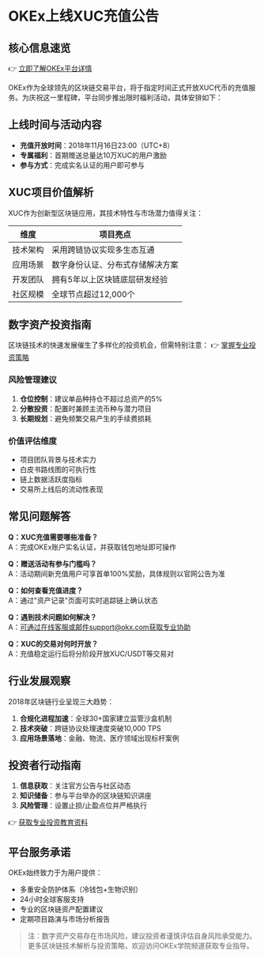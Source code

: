 # OKEx上线XUC充值公告

## 核心信息速览
👉 [立即了解OKEx平台详情](https://bit.ly/okx_welcome)

OKEx作为全球领先的区块链交易平台，将于指定时间正式开放XUC代币的充值服务。为庆祝这一里程碑，平台同步推出限时福利活动，具体安排如下：

## 上线时间与活动内容
- **充值开放时间**：2018年11月16日23:00（UTC+8）
- **专属福利**：首期赠送总量达10万XUC的用户激励
- **参与方式**：完成实名认证的用户即可参与

## XUC项目价值解析
XUC作为创新型区块链应用，其技术特性与市场潜力值得关注：

| 维度        | 项目亮点                          |
|-------------|-----------------------------------|
| 技术架构    | 采用跨链协议实现多生态互通        |
| 应用场景    | 数字身份认证、分布式存储解决方案  |
| 开发团队    | 拥有5年以上区块链底层研发经验     |
| 社区规模    | 全球节点超过12,000个              |

## 数字资产投资指南
区块链技术的快速发展催生了多样化的投资机会，但需特别注意：
👉 [掌握专业投资策略](https://bit.ly/okx_welcome)

### 风险管理建议
1. **仓位控制**：建议单品种持仓不超过总资产的5%
2. **分散投资**：配置时兼顾主流币种与潜力项目
3. **长期规划**：避免频繁交易产生的手续费损耗

### 价值评估维度
- 项目团队背景与技术实力
- 白皮书路线图的可执行性
- 链上数据活跃度指标
- 交易所上线后的流动性表现

## 常见问题解答
**Q：XUC充值需要哪些准备？**  
A：完成OKEx账户实名认证，并获取钱包地址即可操作

**Q：赠送活动有参与门槛吗？**  
A：活动期间新充值用户可享首单100%奖励，具体规则以官网公告为准

**Q：如何查看充值进度？**  
A：通过"资产记录"页面可实时追踪链上确认状态

**Q：遇到技术问题如何解决？**  
A：可通过在线客服或邮件support@okx.com获取专业协助

**Q：XUC的交易对何时开放？**  
A：充值稳定运行后将分阶段开放XUC/USDT等交易对

## 行业发展观察
2018年区块链行业呈现三大趋势：
1. **合规化进程加速**：全球30+国家建立监管沙盒机制
2. **技术突破**：跨链协议处理速度突破10,000 TPS
3. **应用场景落地**：金融、物流、医疗领域出现标杆案例

## 投资者行动指南
1. **信息获取**：关注官方公告与社区动态
2. **知识储备**：参与平台举办的区块链知识讲座
3. **风险管理**：设置止损/止盈点位并严格执行

👉 [获取专业投资教育资料](https://bit.ly/okx_welcome)

## 平台服务承诺
OKEx始终致力于为用户提供：
- 多重安全防护体系（冷钱包+生物识别）
- 24小时全球客服支持
- 专业的区块链资产配置建议
- 定期项目路演与市场分析报告

> 注：数字资产交易存在市场风险，建议投资者谨慎评估自身风险承受能力。更多区块链技术解析与投资策略，欢迎访问OKEx学院频道获取专业指导。